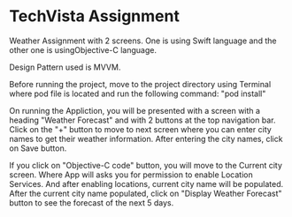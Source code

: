 # TechVista Assignment

Weather Assignment with 2 screens. One is using Swift language and the other one is usingObjective-C language.

Design Pattern used is MVVM.

Before running the project, move to the project directory using Terminal where pod file is located and run the following command: "pod install"

On running the Appliction, you will be presented with a screen with a heading "Weather Forecast" and with 2 buttons at the top navigation bar. Click on the "+"
button to move to next screen where you can enter city names to get their weather information. After entering the city names, click on Save button.

If you click on "Objective-C code" button, you will move to the Current city screen. Where App will asks you for permission to enable Location Services. And after
enabling locations, current city name will be populated. After the current city name populated, click on "Display Weather Forecast" button to see the forecast of
the next 5 days.
